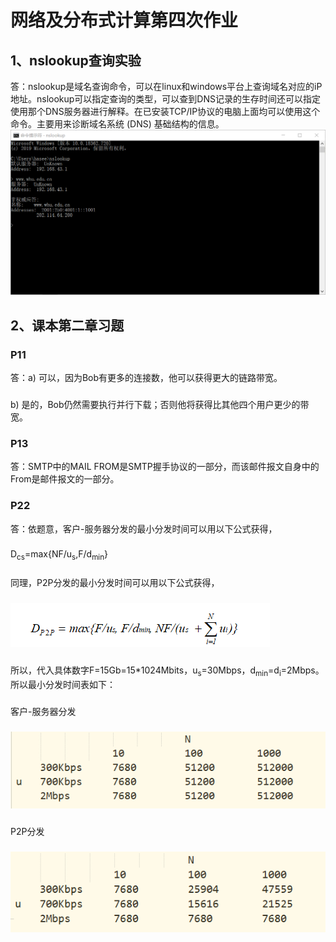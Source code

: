 # 网络及分布式计算第四次作业
## 1、nslookup查询实验
答：nslookup是域名查询命令，可以在linux和windows平台上查询域名对应的iP地址。nslookup可以指定查询的类型，可以查到DNS记录的生存时间还可以指定使用那个DNS服务器进行解释。在已安装TCP/IP协议的电脑上面均可以使用这个命令。主要用来诊断域名系统 (DNS) 基础结构的信息。
![](image/4-1.png)
## 2、课本第二章习题
### P11
答：a) 可以，因为Bob有更多的连接数，他可以获得更大的链路带宽。
### 
b) 是的，Bob仍然需要执行并行下载；否则他将获得比其他四个用户更少的带宽。
### P13
答：SMTP中的MAIL FROM是SMTP握手协议的一部分，而该邮件报文自身中的From是邮件报文的一部分。
### P22
答：依题意，客户-服务器分发的最小分发时间可以用以下公式获得，
### 
D<sub>cs</sub>=max{NF/u<sub>s</sub>,F/d<sub>min</sub>}
### 
同理，P2P分发的最小分发时间可以用以下公式获得，
### 
![](image/4-2.png)
### 
所以，代入具体数字F=15Gb=15*1024Mbits，u<sub>s</sub>=30Mbps，d<sub>min</sub>=d<sub>i</sub>=2Mbps。所以最小分发时间表如下：
### 
客户-服务器分发
### 
![](image/4-3.png)
### 
P2P分发
### 
![](image/4-4.png)